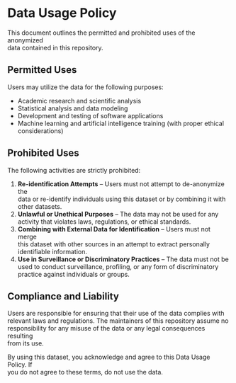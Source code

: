 # Data Usage Policy  

This document outlines the permitted and prohibited uses of the anonymized  
data contained in this repository.  

## Permitted Uses  

Users may utilize the data for the following purposes:  

- Academic research and scientific analysis  
- Statistical analysis and data modeling  
- Development and testing of software applications  
- Machine learning and artificial intelligence training (with proper ethical  
  considerations)  

## Prohibited Uses  

The following activities are strictly prohibited:  

1. **Re-identification Attempts** – Users must not attempt to de-anonymize the  
   data or re-identify individuals using this dataset or by combining it with  
   other datasets.  
2. **Unlawful or Unethical Purposes** – The data may not be used for any  
   activity that violates laws, regulations, or ethical standards.  
3. **Combining with External Data for Identification** – Users must not merge  
   this dataset with other sources in an attempt to extract personally  
   identifiable information.  
4. **Use in Surveillance or Discriminatory Practices** – The data must not be  
   used to conduct surveillance, profiling, or any form of discriminatory  
   practice against individuals or groups.  

## Compliance and Liability  

Users are responsible for ensuring that their use of the data complies with  
relevant laws and regulations. The maintainers of this repository assume no  
responsibility for any misuse of the data or any legal consequences resulting  
from its use.  

By using this dataset, you acknowledge and agree to this Data Usage Policy. If  
you do not agree to these terms, do not use the data.  
